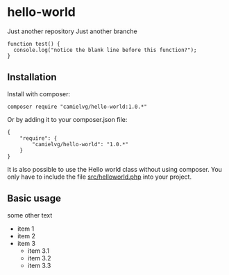 # hello-world
Just another repository
Just another branche

```
function test() {
  console.log("notice the blank line before this function?");
}
```


## Installation

Install with composer:

```
composer require "camielvg/hello-world:1.0.*"
```

Or by adding it to your composer.json file:

```
{
    "require": {
        "camielvg/hello-world": "1.0.*"
    }
}
```

It is also possible to use the Hello world class without using composer.
You only have to include the file [src/helloworld.php](src/helloworld.php) into your project.

## Basic usage

  some other text

- item 1
- item 2
- item 3
  - item 3.1
  - item 3.2
  - item 3.3
